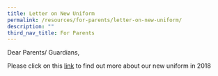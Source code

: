 ```yaml
---
title: Letter on New Uniform
permalink: /resources/for-parents/letter-on-new-uniform/
description: ""
third_nav_title: For Parents
---
```

Dear Parents/ Guardians,

Please click on this [link](/files/Letter-to-Parents-Guardians-on-New-School-Uniform.pdf) to find out more about our new uniform in 2018